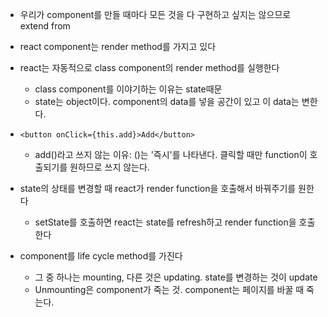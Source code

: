 - 우리가 component를 만들 때마다 모든 것을 다 구현하고 싶지는 않으므로 extend from 

- react component는 render method를 가지고 있다

- react는 자동적으로 class component의 render method를 실행한다
  - class component를 이야기하는 이유는 state때문
  - state는 object이다. component의 data를 넣을 공간이 있고 이 data는 변한다.

- `<button onClick={this.add}>Add</button>`
  - add()라고 쓰지 않는 이유: ()는 '즉시'를 나타낸다. 클릭할 때만 function이 호출되기를 원하므로 쓰지 않는다. 

- state의 상태를 변경할 때 react가 render function을 호출해서 바꿔주기를 원한다
  - setState를 호출하면 react는 state를 refresh하고 render function을 호출한다 

- component를 life cycle method를 가진다
  - 그 중 하나는 mounting, 다른 것은 updating. state를 변경하는 것이 update
  - Unmounting은 component가 죽는 것. component는 페이지를 바꿀 때 죽는다. 
